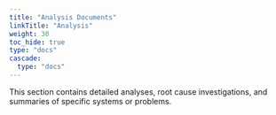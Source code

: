 ```yaml
---
title: "Analysis Documents"
linkTitle: "Analysis"
weight: 30
toc_hide: true
type: "docs"
cascade:
  type: "docs"
---
```

This section contains detailed analyses, root cause investigations, and summaries of specific systems or problems.